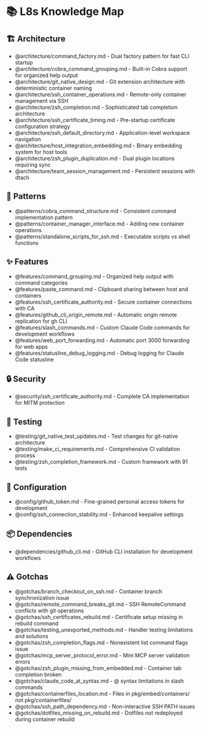 # 📚 L8s Knowledge Map

## 🏗️ Architecture

- @architecture/command_factory.md - Dual factory pattern for fast CLI startup
- @architecture/cobra_command_grouping.md - Built-in Cobra support for organized help output
- @architecture/git_native_design.md - Git extension architecture with deterministic container naming
- @architecture/ssh_container_operations.md - Remote-only container management via SSH
- @architecture/zsh_completion.md - Sophisticated tab completion architecture
- @architecture/ssh_certificate_timing.md - Pre-startup certificate configuration strategy
- @architecture/ssh_default_directory.md - Application-level workspace navigation
- @architecture/host_integration_embedding.md - Binary embedding system for host tools
- @architecture/zsh_plugin_duplication.md - Dual plugin locations requiring sync
- @architecture/team_session_management.md - Persistent sessions with dtach

## 📐 Patterns

- @patterns/cobra_command_structure.md - Consistent command implementation pattern
- @patterns/container_manager_interface.md - Adding new container operations
- @patterns/standalone_scripts_for_ssh.md - Executable scripts vs shell functions

## ✨ Features

- @features/command_grouping.md - Organized help output with command categories
- @features/paste_command.md - Clipboard sharing between host and containers
- @features/ssh_certificate_authority.md - Secure container connections with CA
- @features/github_cli_origin_remote.md - Automatic origin remote replication for gh CLI
- @features/slash_commands.md - Custom Claude Code commands for development workflows
- @features/web_port_forwarding.md - Automatic port 3000 forwarding for web apps
- @features/statusline_debug_logging.md - Debug logging for Claude Code statusline

## 🔒 Security

- @security/ssh_certificate_authority.md - Complete CA implementation for MITM protection

## 🧪 Testing

- @testing/git_native_test_updates.md - Test changes for git-native architecture
- @testing/make_ci_requirements.md - Comprehensive CI validation process
- @testing/zsh_completion_framework.md - Custom framework with 91 tests

## 🔧 Configuration

- @config/github_token.md - Fine-grained personal access tokens for development
- @config/ssh_connection_stability.md - Enhanced keepalive settings

## 📦 Dependencies

- @dependencies/github_cli.md - GitHub CLI installation for development workflows

## ⚠️ Gotchas

- @gotchas/branch_checkout_on_ssh.md - Container branch synchronization issue
- @gotchas/remote_command_breaks_git.md - SSH RemoteCommand conflicts with git operations
- @gotchas/ssh_certificates_rebuild.md - Certificate setup missing in rebuild command
- @gotchas/testing_unexported_methods.md - Handler testing limitations and solutions
- @gotchas/zsh_completion_flags.md - Nonexistent list command flags issue
- @gotchas/mcp_server_protocol_error.md - Mim MCP server validation errors
- @gotchas/zsh_plugin_missing_from_embedded.md - Container tab completion broken
- @gotchas/claude_code_at_syntax.md - @ syntax limitations in slash commands
- @gotchas/containerfiles_location.md - Files in pkg/embed/containers/ not pkg/containerfiles/
- @gotchas/ssh_path_dependency.md - Non-interactive SSH PATH issues
- @gotchas/dotfiles_missing_on_rebuild.md - Dotfiles not redeployed during container rebuild